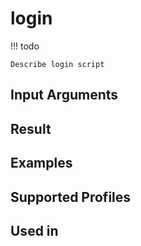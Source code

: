 

# login

<!-- prettier-ignore -->
!!! todo

    Describe login script

Input Arguments
---------------

Result
------

Examples
--------

Supported Profiles
------------------

Used in
-------
